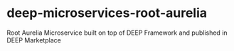# deep-microservices-root-aurelia
Root Aurelia Microservice built on top of DEEP Framework and published in DEEP Marketplace
